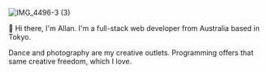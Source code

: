 ![IMG_4496-3 (3)](https://user-images.githubusercontent.com/80769492/122164045-19a97000-ceb1-11eb-80bf-8413f69af5af.jpg)

👋 Hi there, I'm Allan. I'm a full-stack web developer from Australia based in Tokyo.

Dance and photography are my creative outlets. Programming offers that same creative freedom, which I love.
